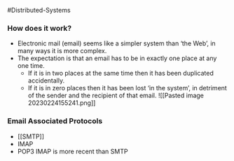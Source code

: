 #Distributed-Systems 

### How does it work?
- Electronic mail (email) seems like a simpler system than ‘the Web’, in many ways it is more complex. 
- The expectation is that an email has to be in exactly one place at any one time.  
	- If it is in two places at the same time then it has been duplicated accidentally.  
	- If it is in zero places then it has been lost ‘in the system’, in detriment of the sender and the recipient of that email.
 ![[Pasted image 20230224155241.png]]

### Email Associated Protocols
- [[SMTP]]
- IMAP
- POP3
IMAP is more recent than SMTP